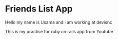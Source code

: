 # Friends List App

Hello my name is Usama
and i am working at devisnc

This is my practise for ruby on rails app from
Youtube


